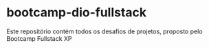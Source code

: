 # bootcamp-dio-fullstack
Este repositório contém todos os desafios de projetos, proposto pelo Bootcamp Fullstack XP

